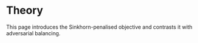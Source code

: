 # Theory

This page introduces the Sinkhorn-penalised objective and contrasts it with adversarial balancing.
